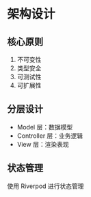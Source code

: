 # 架构设计

## 核心原则
1. 不可变性
2. 类型安全
3. 可测试性
4. 可扩展性

## 分层设计
- Model 层：数据模型
- Controller 层：业务逻辑
- View 层：渲染表现

## 状态管理
使用 Riverpod 进行状态管理 